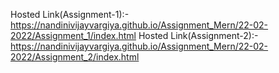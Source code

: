 Hosted Link(Assignment-1):-
https://nandinivijayvargiya.github.io/Assignment_Mern/22-02-2022/Assignment_1/index.html
Hosted Link(Assignment-2):-
https://nandinivijayvargiya.github.io/Assignment_Mern/22-02-2022/Assignment_2/index.html
